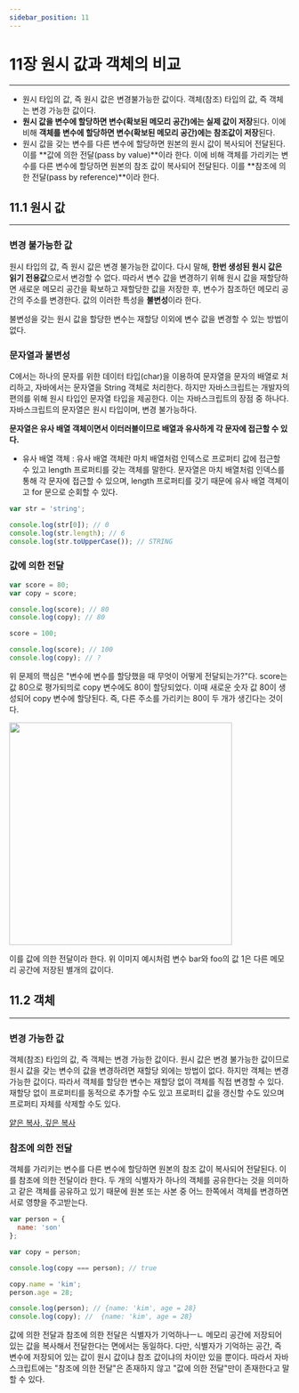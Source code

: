 ```yaml
---
sidebar_position: 11
---
```


# 11장 원시 값과 객체의 비교

---

- 원시 타입의 값, 즉 원시 값은 변경불가능한 값이다. 객체(참조) 타입의 값, 즉 객체는 변경 가능한 값이다.
- **원시 값을 변수에 할당하면 변수(확보된 메모리 공간)에는 실제 값이 저장**된다. 이에 비해 **객체를 변수에 할당하면 변수(확보된 메모리 공간)에는 참조값이 저장**된다.
- 원시 값을 갖는 변수를 다른 변수에 할당하면 원본의 원시 값이 복사되어 전달된다. 이를 **값에 의한 전달(pass by value)**이라 한다. 이에 비해 객체를 가리키는 변수를 다른 변수에 할당하면 원본의 참조 값이 복사되어 전달된다. 이를 **참조에 의한 전달(pass by reference)**이라 한다.


## 11.1 원시 값

---

### 변경 불가능한 값

원시 타입의 값, 즉 원시 값은 변경 불가능한 값이다. 다시 말해, **한번 생성된 원시 값은 읽기 전용값**으로서 변겅할 수 없다. 따라서 변수 값을 변경하기 위해 원시 값을 재할당하면 새로운 메모리 공간을 확보하고 재할당한 값을 저장한 후, 변수가 참조하던 메모리 공간의 주소를 변경한다. 값의 이러한 특성을 **불변성**이라 한다.

불변성을 갖는 원시 값을 할당한 변수는 재할당 이외에 변수 값을 변경할 수 있는 방법이 없다.

### 문자열과 불변성

C에서는 하나의 문자를 위한 데이터 타입(char)을 이용하여 문자열을 문자의 배열로 처리하고, 자바에서는 문자열을 String 객체로 처리한다. 하지만 자바스크립트는 개발자의 편의를 위해 원시 타입인 문자열 타입을 제공한다. 이는 자바스크립트의 장점 중 하나다. 자바스크립트의 문자열은 원시 타입이며, 변경 불가능하다. 

**문자열은 유사 배열 객체이면서 이터러블이므로 배열과 유사하게 각 문자에 접근할 수 있다.**

- 유사 배열 객체 : 유사 배열 객체란 마치 배열처럼 인덱스로 프로퍼티 값에 접근할 수 있고 length 프로퍼티를 갖는 객체를 말한다. 문자열은 마치 배열처럼 인덱스를 통해 각 문자에 접근할 수 있으며, length 프로퍼티를 갖기 때문에 유사 배열 객체이고 for 문으로 순회할 수 있다.

```javascript
var str = 'string';

console.log(str[0]); // 0
console.log(str.length); // 6
console.log(str.toUpperCase()); // STRING
```

### 값에 의한 전달

```javascript
var score = 80;
var copy = score;

console.log(score); // 80
console.log(copy); // 80

score = 100;

console.log(score); // 100
console.log(copy); // ?
```

위 문제의 핵심은 "변수에 변수를 할당했을 때 무엇이 어떻게 전달되는가?"다. score는 값 80으로 평가되믜로 copy 변수에도 80이 할당되었다. 이때 새로운 숫자 값 80이 생성되어 copy 변수에 할당된다. 즉, 다른 주소를 가리키는 80이 두 개가 생긴다는 것이다.

<img src="https://media.vlpt.us/images/wndud0647/post/0595967d-6726-4cd9-885d-c0a557a36c13/Pass%20by%20value.png" width="400" />

이를 값에 의한 전달이라 한다. 위 이미지 예시처럼 변수 bar와 foo의 값 1은 다른 메모리 공간에 저장된 별개의 값이다.

## 11.2 객체

---

### 변경 가능한 값

객체(참조) 타입의 값, 즉 객체는 변경 가능한 값이다. 원시 값은 변경 불가능한 값이므로 원시 값을 갖는 변수의 값을 변경하려면 재할당 외에는 방법이 없다. 하지만 객체는 변경 가능한 값이다. 따라서 객체를 할당한 변수는 재할당 없이 객체를 직접 변경할 수 있다. 재할당 없이 프로퍼티를 동적으로 추가할 수도 있고 프로퍼티 값을 갱신할 수도 있으며 프로퍼티 자체를 삭제할 수도 있다.

<a href="https://velog.io/@wndud0647/TIL-40-JavaScript-%EA%B0%92%EC%97%90-%EC%9D%98%ED%95%9C-%EC%A0%84%EB%8B%AC-%EC%B0%B8%EC%A1%B0%EC%97%90-%EC%9D%98%ED%95%9C-%EC%A0%84%EB%8B%AC">얕은 복사, 깊은 복사</a>


### 참조에 의한 전달

객체를 가리키는 변수를 다른 변수에 할당하면 원본의 참조 값이 복사되어 전달된다. 이를 참조에 의한 전달이라 한다. 두 개의 식별자가 하나의 객체를 공유한다는 것을 의미하고 같은 객체를 공유하고 있기 때문에 원본 또는 사본 중 어느 한쪽에서 객체를 변경하면 서로 영향을 주고받는다.

```javascript
var person = {
  name: 'son'
};

var copy = person;

console.log(copy === person); // true

copy.name = 'kim';
person.age = 28;

console.log(person); // {name: 'kim', age = 28}
console.log(copy); //  {name: 'kim', age = 28}
```

값에 의한 전달과 참조에 의한 전달은 식별자가 기억하나ㅡㄴ 메모리 공간에 저장되어 있는 값을 복사해서 전달한다는 면에서는 동일하다. 다만, 식별자가 기억하는 공간, 즉 변수에 저장되어 있는 값이 원시 값이냐 참조 값이냐의 차이만 있을 뿐이다. 따라서 자바스크립트에는 "참조에 의한 전달"은 존재하지 않고 "값에 의한 전달"만이 존재한다고 말할 수 있다.